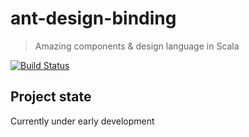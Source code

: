 # ant-design-binding
> Amazing components &amp; design language in Scala

[![Build Status](https://travis-ci.org/ant-design-bindings/ant-design-binding.svg?branch=master)](https://travis-ci.org/ant-design-bindings/ant-design-binding)

## Project state
Currently under early development
